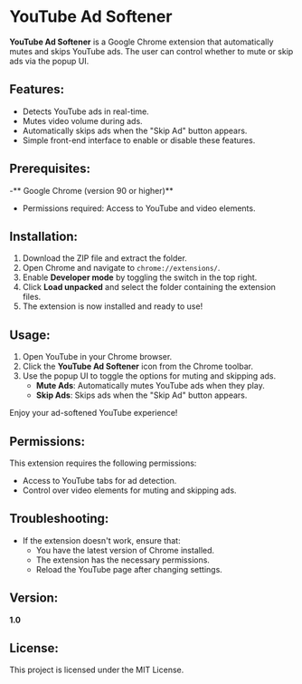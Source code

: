 # YouTube Ad Softener

**YouTube Ad Softener** is a Google Chrome extension that automatically mutes and skips YouTube ads. The user can control whether to mute or skip ads via the popup UI.

## Features:
- Detects YouTube ads in real-time.
- Mutes video volume during ads.
- Automatically skips ads when the "Skip Ad" button appears.
- Simple front-end interface to enable or disable these features.

## Prerequisites:
-** Google Chrome (version 90 or higher)**
- Permissions required: Access to YouTube and video elements.

## Installation:
1. Download the ZIP file and extract the folder.
2. Open Chrome and navigate to `chrome://extensions/`.
3. Enable **Developer mode** by toggling the switch in the top right.
4. Click **Load unpacked** and select the folder containing the extension files.
5. The extension is now installed and ready to use!

## Usage:
1. Open YouTube in your Chrome browser.
2. Click the **YouTube Ad Softener** icon from the Chrome toolbar.
3. Use the popup UI to toggle the options for muting and skipping ads.
    - **Mute Ads**: Automatically mutes YouTube ads when they play.
    - **Skip Ads**: Skips ads when the "Skip Ad" button appears.

Enjoy your ad-softened YouTube experience!

## Permissions:
This extension requires the following permissions:
- Access to YouTube tabs for ad detection.
- Control over video elements for muting and skipping ads.

## Troubleshooting:
- If the extension doesn't work, ensure that:
  - You have the latest version of Chrome installed.
  - The extension has the necessary permissions.
  - Reload the YouTube page after changing settings.

## Version:
**1.0**

## License:
This project is licensed under the MIT License.
